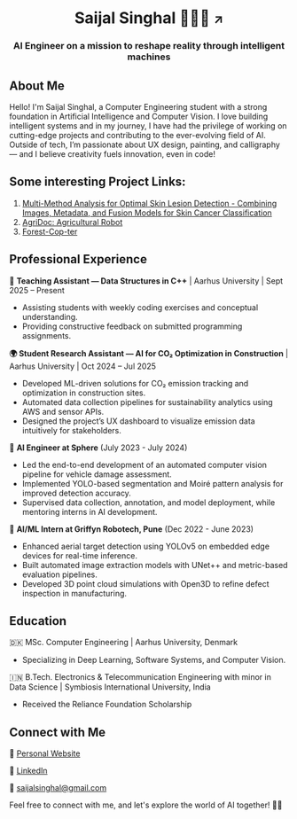 <h1 align="center">
  <a href="https://saijalsinghal.framer.website/" target="_blank" style="text-decoration:none; color:inherit;">
    Saijal Singhal 👩🏻‍💻 <span style="font-size:0.8em;">↗</span>
  </a>
</h1>
<h3 align="center">AI Engineer on a mission to reshape reality through intelligent machines</h3>


## About Me
Hello! I'm Saijal Singhal, a Computer Engineering student with a strong foundation in Artificial Intelligence and Computer Vision. I love building intelligent systems and in my journey, I have had the privilege of working on cutting-edge projects and contributing to the ever-evolving field of AI. Outside of tech, I’m passionate about UX design, painting, and calligraphy — and I believe creativity fuels innovation, even in code!

## Some interesting Project Links:
1. [Multi-Method Analysis for Optimal Skin Lesion Detection - Combining Images, Metadata, and Fusion Models for Skin Cancer Classification](https://github.com/saij19/multi_method_analysis_skin_lesion_detection)
2. [AgriDoc: Agricultural Robot](https://github.com/saij19/Agri-Doc-Final-Year-Proj-)
3. [Forest-Cop-ter](https://github.com/saij19/Forest-cop-ter)

## Professional Experience

🧠 **Teaching Assistant — Data Structures in C++** | Aarhus University | Sept 2025 – Present
- Assisting students with weekly coding exercises and conceptual understanding.
- Providing constructive feedback on submitted programming assignments.

**🌍 Student Research Assistant — AI for CO₂ Optimization in Construction** | Aarhus University | Oct 2024 – Jul 2025
- Developed ML-driven solutions for CO₂ emission tracking and optimization in construction sites.
- Automated data collection pipelines for sustainability analytics using AWS and sensor APIs.
- Designed the project’s UX dashboard to visualize emission data intuitively for stakeholders.

🚀 **AI Engineer at Sphere** (July 2023 - July 2024)
- Led the end-to-end development of an automated computer vision pipeline for vehicle damage assessment.
- Implemented YOLO-based segmentation and Moiré pattern analysis for improved detection accuracy.
- Supervised data collection, annotation, and model deployment, while mentoring interns in AI development.

💼 **AI/ML Intern at Griffyn Robotech, Pune** (Dec 2022 - June 2023)
- Enhanced aerial target detection using YOLOv5 on embedded edge devices for real-time inference.
- Built automated image extraction models with UNet++ and metric-based evaluation pipelines.
- Developed 3D point cloud simulations with Open3D to refine defect inspection in manufacturing.

## Education
🇩🇰 MSc. Computer Engineering | Aarhus University, Denmark
- Specializing in Deep Learning, Software Systems, and Computer Vision.

🇮🇳 B.Tech. Electronics & Telecommunication Engineering with minor in Data Science | Symbiosis International University, India
- Received the Reliance Foundation Scholarship

## Connect with Me
🔗 [Personal Website](https://saijalsinghal.framer.website/)

💼 [LinkedIn](https://www.linkedin.com/in/saijal-singhal-72897b1b5/)

📧 [saijalsinghal@gmail.com](mailto:saijalsinghal@gmail.com)

Feel free to connect with me, and let's explore the world of AI together! 🤖✨
